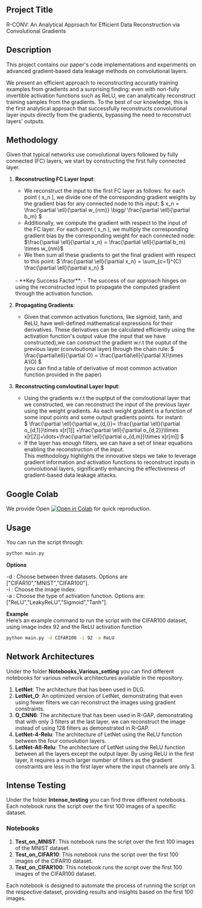 ## Project Title
R-CONV: An Analytical Approach for Efficient Data
Reconstruction via Convolutional Gradients
## Description
This project contains our paper's code implementations and experiments on advanced gradient-based data leakage methods on convolutional layers. <br>

We present an efficient approach to reconstructing accuratly training examples from gradients and a surprising finding: even with non-fully invertible activation functions such as ReLU, we can analytically reconstruct training samples from the gradients. To the best of our knowledge, this is the first analytical approach that successfully reconstructs convolutional layer inputs directly from the gradients, bypassing the need to reconstruct layers' outputs.<br>

## Methodology

Given that typical networks use convolutional layers followed by fully connected (FC) layers, we start by constructing the first fully connected layer.
1. **Reconstructing FC Layer Input**:
    - We reconstruct the input to the first FC layer as follows: for each point \( x_n \), we divide one of the corresponding gradient weights by the gradient bias for any connected node to this input:
    $ x_n = \frac{\partial \ell}{\partial w_{nm}} \bigg/ \frac{\partial \ell}{\partial b_m} $
    - Additionally, we compute the gradient with respect to the input of the FC layer. For each point \( x_n \), we multiply the corresponding gradient bias by the corresponding weight for each connected node:
    $\frac{\partial \ell}{\partial x_n} = \frac{\partial \ell}{\partial b_m} \times w_{nm}$
    - We then sum all these gradients to get the final gradient with respect to this point:
    $
    \frac{\partial \ell}{\partial x_n} = \sum_{c=1}^{C} \frac{\partial \ell}{\partial x_n}
    $
    <br>
    - **Key Success Factor**:
        - The success of our approach hinges on using the reconstructed input to propagate the computed gradient through the activation function.
2. **Propagating Gradients**:
    - Given that common activation functions, like sigmoid, tanh, and ReLU, have well-defined mathematical expressions for their derivatives. These derivatives can be calculated efficiently using the activation function's output value (the input that we have constructed),we can construct the gradient w.r.t the ouptut of the previous layer (convloutional layer) through the chain rule:
    $ \frac{\partial\ell}{\partial O} =  \frac{\partial\ell}{\partial X}\times A’(O) $<br>
    (you can find a table of derivative of most common activation function provided in the paper)
   
3. **Reconstructing convloutinal Layer Input**:
    - Using the gradients w.r.t the ouptput of the convloutional layer that we constructed, we can reconstruct the input of the previous layer using the weight gradients. As each weight gradient is a function of some input points and some output gradients points. for instant:<br> $    \frac{\partial \ell}{\partial w_{d,i}}= \frac{\partial \ell}{\partial o_{d,1}}\times x[r[1]] +\frac{\partial \ell}{\partial o_{d,2}}\times x[r[2]]+\dots+\frac{\partial \ell}{\partial o_{d,m}}\times x[r[m]]  $
    - If the layer has enough filters, we can have a set of linear equations enabling the reconstruction of the input.<br>
This methodology highlights the innovative steps we take to leverage gradient information and activation functions to reconstruct inputs in convolutional layers, significantly enhancing the effectiveness of gradient-based data leakage attacks.

## Google Colab
We provide Open [![Open in Colab](https://colab.research.google.com/assets/colab-badge.svg)](https://colab.research.google.com/drive/1JNDLk53NWFdQHV20S_oHfcLPVyo4jNYB?usp=sharing)
for quick reproduction.
## Usage
You can run the script through:
```bash
python main.py 
```
**Options**  

-d : Choose between three datasets. Options are ["CIFAR10","MNIST","CIFAR100"].<br>
-i : Choose the image index.<br>
-a : Choose the type of activation function. Options are:["ReLU","LeakyReLU","Sigmoid","Tanh"].  

**Example**<br>
Here’s an example command to run the script with the CIFAR100 dataset, using image index 92 and the ReLU activation function
```bash
python main.py -d CIFAR100 -i 92 -a ReLU
```
## Network Architectures
Under the folder **Notebooks_Various_setting** you can find different notebooks for various network architectures available in the repository.<br>
1. **LetNet**: The architecture that has been used in DLG.<br>
2. **LetNet_O**: An optimized version of LetNet, demonstrating that even using fewer filters we can reconstruct the images using gradient constraints.<br>
3. **O_CNN6**: The architecture that has been used in R-GAP, demonstrating that with only 3 filters at the last layer, we can reconstruct the image instead of using 128 filters as demonstrated in R-GAP.<br>
4. **LetNet-4-Relu**: The architecture of LetNet using the ReLU function between the four convolution layers.<br>
5. **LetNet-All-Relu**: The architecture of LetNet using the ReLU function between all the layers except the output layer. By using ReLU in the first layer, it requires a much larger number of filters as the gradient constraints are less in the first layer where the input channels are only 3.<br>

## Intense Testing

Under the folder **Intense_testing** you can find three different notebooks. Each notebook runs the script over the first 100 images of a specific dataset.

### Notebooks

1. **Test_on_MNIST**: This notebook runs the script over the first 100 images of the MNIST dataset.
2. **Test_on_CIFAR10**: This notebook runs the script over the first 100 images of the CIFAR10 dataset.
3. **Test_on_CIFAR100**: This notebook runs the script over the first 100 images of the CIFAR100 dataset.

Each notebook is designed to automate the process of running the script on the respective dataset, providing results and insights based on the first 100 images.